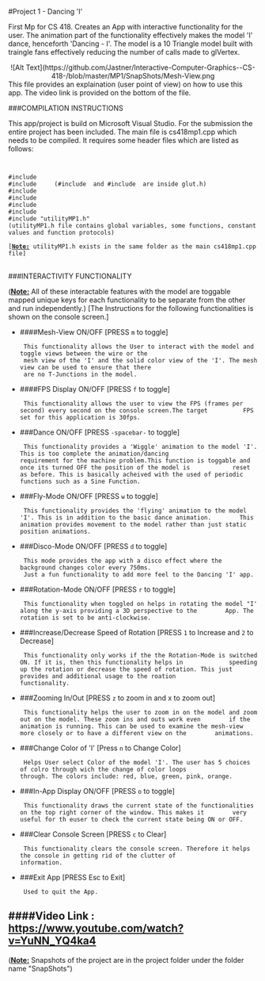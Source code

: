 #Project 1 - Dancing 'I'

First Mp for CS 418. Creates an App with interactive functionality for the user. The animation part of the functionality
effectively makes the model 'I' dance, henceforth 'Dancing - I'.
The model is a 10 Triangle model built with traingle fans effectively reducing the number of calls made to glVertex.

<center>![Alt Text](https://github.com/Jastner/Interactive-Computer-Graphics--CS-418-/blob/master/MP1/SnapShots/Mesh-View.png
</center>
This file provides an explaination (user point of view) on how to use this app. The video link is 
provided on the bottom of the file.

###COMPILATION INSTRUCTIONS

This app/project is build on Microsoft Visual Studio. For the submission the entire project has been included.
The main file is cs418mp1.cpp which needs to be compiled.
It requires some header files which are listed as follows:
<code>
<pre lang="markup">
#include <iostream>
#include <glut.h>    (#include <GL/gl.h> and #include <GL/glu.h> are inside glut.h)
#include <stdio.h>
#include <stdlib.h>
#include <math.h>
#include <string>
#include "utilityMP1.h" 
(utilityMP1.h file contains global variables, some functions, constant values and function protocols)

[<b><u>Note:</b></u> utilityMP1.h exists in the same folder as the main cs418mp1.cpp file]
</code>
</pre>

###INTERACTIVITY FUNCTIONALITY

(<b><u>Note:</b></u> All of these interactable features with the model are toggable mapped unique keys for each functionality
       to be separate from the other and run independently.) 
[The Instructions for the following functionalities is shown on the console screen.]

- ####Mesh-View ON/OFF  [PRESS <code>m</code> to toggle]

       This functionality allows the User to interact with the model and toggle views between the wire or the 
       mesh view of the 'I' and the solid color view of the 'I'. The mesh view can be used to ensure that there 
       are no T-Junctions in the model.


- ####FPS Display ON/OFF   [PRESS <code>f</code> to toggle]

       This functionality allows the user to view the FPS (frames per second) every second on the console screen.The target          FPS set for this application is 30fps.


- ###Dance ON/OFF       [PRESS <code>-spacebar-</code> to toggle]

       This functionality provides a 'Wiggle' animation to the model 'I'. This is too complete the animation/dancing                 requirement for the machine problem.This function is toggable and once its turned OFF the position of the model is            reset as before. This is basically acheived with the used of periodic functions such as a Sine Function.


- ###Fly-Mode ON/OFF      [PRESS <code>w</code> to toggle]

       This functionality provides the 'flying' animation to the model 'I'. This is in addition to the basic dance animation.        This animation provides movement to the model rather than just static position animations.


- ###Disco-Mode ON/OFF	 [PRESS <code>d</code> to toggle]

       This mode provides the app with a disco effect where the background changes color every 750ms.
       Just a fun functionality to add more feel to the Dancing 'I' app.


- ###Rotation-Mode ON/OFF	    [PRESS <code>r</code> to toggle]

       This functionality when toggled on helps in rotating the model "I' along the y-axis providing a 3D perspective to the        App. The rotation is set to be anti-clockwise.


- ###Increase/Decrease Speed of Rotation	    [PRESS <code>1</code> to Increase and <code>2</code> to Decrease]

       This functionality only works if the the Rotation-Mode is switched ON. If it is, then this functionality helps in             speeding up the rotation or decrease the speed of rotation. This just provides and additional usage to the roation            functionality.


- ###Zooming In/Out     [PRESS <code>z</code> to zoom in and </code>x</code> to zoom out]

       This functionality helps the user to zoom in on the model and zoom out on the model. These zoom ins and outs work even        if the animation is running. This can be used to examine the mesh-view more closely or to have a different view on the        animations.


- ###Change Color of 'I'	     [Press <code>n</code> to Change Color]

       Helps User select Color of the model 'I'. The user has 5 choices of colro through wich the change of color loops              through. The colors include: red, blue, green, pink, orange.


- ###In-App Display ON/OFF      [PRESS <code>o</code> to toggle]

       This functionality draws the current state of the functionalities on the top right corner of the window. This makes it        very useful for th euser to check the current state being ON or OFF.  


- ###Clear Console Screen	    [PRESS <code>c</code> to Clear]

       This functionality clears the console screen. Therefore it helps the console in getting rid of the clutter of                 information.


- ###Exit App	 [PRESS </code>Esc</code> to Exit]

       Used to quit the App.



####Video Link : https://www.youtube.com/watch?v=YuNN_YQ4ka4
----------

(<b><u>Note:</b></u> Snapshots of the project are in the project folder under the folder name "SnapShots")
